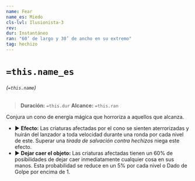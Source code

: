 ```yaml
---
name: Fear
name_es: Miedo
cls-lvl: Ilusionista-3
rev: 
dur: Instantáneo
ran: "60’ de largo y 30’ de ancho en su extremo"
tag: hechizo
---
```

# `=this.name_es`
###### (`=this.name`)

>**Duración:** `=this.dur`
>**Alcance:** `=this.ran`

Conjura un cono de energía mágica que horroriza a aquellos que alcanza. 
- ▶ **Efecto:** Las criaturas afectadas por el cono se sienten aterrorizadas y huirán del lanzador a toda velocidad durante una ronda por cada nivel de este. Superar una _tirada de salvación contra hechizos_ niega este efecto. 
- ▶ **Dejar caer el objeto:** Las criaturas afectadas tienen un 60% de posibilidades de dejar caer inmediatamente cualquier cosa en sus manos. Esta probabilidad se reduce en un 5% por cada nivel o Dado de Golpe por encima de 1.

